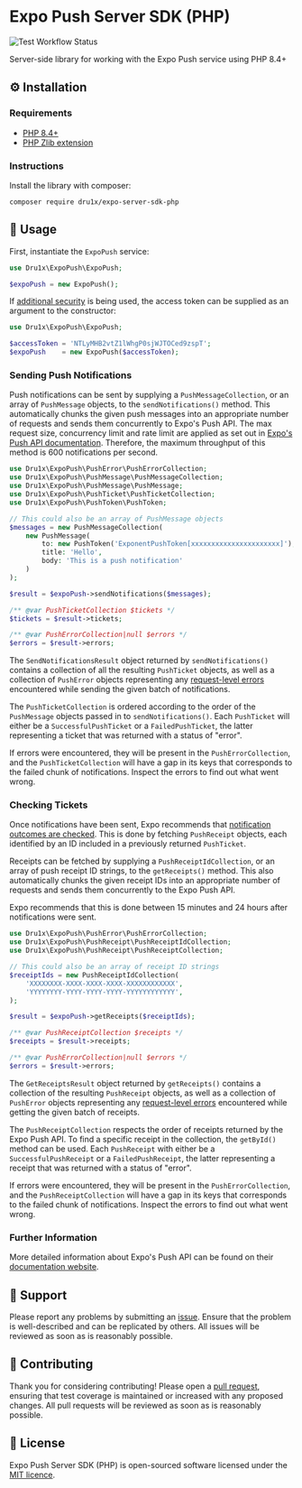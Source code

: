 # Expo Push Server SDK (PHP)

![Test Workflow Status](https://github.com/Dru1X/expo-server-sdk-php/workflows/Test/badge.svg)

Server-side library for working with the Expo Push service using PHP 8.4+

## ⚙ Installation

### Requirements

- [PHP 8.4+](https://php.net/releases)
- [PHP Zlib extension](https://www.php.net/manual/en/book.zlib.php)

### Instructions

Install the library with composer:

```shell
composer require dru1x/expo-server-sdk-php 
```

## 🚀 Usage

First, instantiate the `ExpoPush` service:

```php
use Dru1x\ExpoPush\ExpoPush;

$expoPush = new ExpoPush();
```

If [additional security](https://docs.expo.dev/push-notifications/sending-notifications/#additional-security) is being 
used, the access token can be supplied as an argument to the constructor:

```php
use Dru1x\ExpoPush\ExpoPush;

$accessToken = 'NTLyMHB2vtZ1lWhgP0sjWJTOCed9zspT';
$expoPush    = new ExpoPush($accessToken);
```

### Sending Push Notifications

Push notifications can be sent by supplying a `PushMessageCollection`, or an array of `PushMessage` objects, to the
`sendNotifications()` method. This automatically chunks the given push messages into an appropriate number of requests 
and sends them concurrently to Expo's Push API. The max request size, concurrency limit and rate limit are applied as 
set out in [Expo's Push API documentation](https://docs.expo.dev/push-notifications/sending-notifications/#http2-api). 
Therefore, the maximum throughput of this method is 600 notifications per second. 

```php
use Dru1x\ExpoPush\PushError\PushErrorCollection;
use Dru1x\ExpoPush\PushMessage\PushMessageCollection;
use Dru1x\ExpoPush\PushMessage\PushMessage;
use Dru1x\ExpoPush\PushTicket\PushTicketCollection;
use Dru1x\ExpoPush\PushToken\PushToken;

// This could also be an array of PushMessage objects
$messages = new PushMessageCollection(
    new PushMessage(
        to: new PushToken('ExponentPushToken[xxxxxxxxxxxxxxxxxxxxxx]'),
        title: 'Hello',
        body: 'This is a push notification' 
    )
);

$result = $expoPush->sendNotifications($messages);

/** @var PushTicketCollection $tickets */
$tickets = $result->tickets;

/** @var PushErrorCollection|null $errors */
$errors = $result->errors;
```
The `SendNotificationsResult` object returned by `sendNotifications()` contains a collection of all the resulting 
`PushTicket` objects, as well as a collection of `PushError` objects representing any 
[request-level errors](https://docs.expo.dev/push-notifications/sending-notifications/#request-errors) encountered while 
sending the given batch of notifications.

The `PushTicketCollection` is ordered according to the order of the `PushMessage` objects passed in to 
`sendNotifications()`. Each `PushTicket` will either be a `SuccessfulPushTicket` or a `FailedPushTicket`, the latter 
representing a ticket that was returned with a status of "error".

If errors were encountered, they will be present in the `PushErrorCollection`, and the `PushTicketCollection` will have 
a gap in its keys that corresponds to the failed chunk of notifications. Inspect the errors to find out what went wrong.

### Checking Tickets

Once notifications have been sent, Expo recommends that 
[notification outcomes are checked](https://docs.expo.dev/push-notifications/sending-notifications/#check-push-receipts-for-errors). 
This is done by fetching `PushReceipt` objects, each identified by an ID included in a previously returned `PushTicket`.

Receipts can be fetched by supplying a `PushReceiptIdCollection`, or an array of push receipt ID strings, to the 
`getReceipts()` method. This also automatically chunks the given receipt IDs into an appropriate number of requests 
and sends them concurrently to the Expo Push API.

Expo recommends that this is done between 15 minutes and 24 hours after notifications were sent.

```php
use Dru1x\ExpoPush\PushError\PushErrorCollection;
use Dru1x\ExpoPush\PushReceipt\PushReceiptIdCollection;
use Dru1x\ExpoPush\PushReceipt\PushReceiptCollection;

// This could also be an array of receipt ID strings
$receiptIds = new PushReceiptIdCollection(
    'XXXXXXXX-XXXX-XXXX-XXXX-XXXXXXXXXXXX',
    'YYYYYYYY-YYYY-YYYY-YYYY-YYYYYYYYYYYY',
);

$result = $expoPush->getReceipts($receiptIds);

/** @var PushReceiptCollection $receipts */
$receipts = $result->receipts;

/** @var PushErrorCollection|null $errors */
$errors = $result->errors;
```

The `GetReceiptsResult` object returned by `getReceipts()` contains a collection of the resulting `PushReceipt` objects,
as well as a collection of `PushError` objects representing any 
[request-level errors](https://docs.expo.dev/push-notifications/sending-notifications/#request-errors) encountered while 
getting the given batch of receipts.

The `PushReceiptCollection` respects the order of receipts returned by the Expo Push API. To find a specific receipt in 
the collection, the `getById()` method can be used. Each `PushReceipt` with either be a `SuccessfulPushReceipt` or a 
`FailedPushReceipt`, the latter representing a receipt that was returned with a status of "error".

If errors were encountered, they will be present in the `PushErrorCollection`, and the `PushReceiptCollection` will have
a gap in its keys that corresponds to the failed chunk of notifications. Inspect the errors to find out what went wrong.

### Further Information

More detailed information about Expo's Push API can be found on their 
[documentation website](https://docs.expo.dev/push-notifications/sending-notifications/).

## 💬 Support

Please report any problems by submitting an [issue](https://github.com/Dru1X/expo-server-sdk-php/issues). Ensure that 
the problem is well-described and can be replicated by others. All issues will be reviewed as soon as is reasonably 
possible.

## 🤝 Contributing

Thank you for considering contributing! Please open a 
[pull request](https://github.com/Dru1X/expo-server-sdk-php/pulls), ensuring that test coverage is maintained or 
increased with any proposed changes. All pull requests will be reviewed as soon as is reasonably possible.

## 📄 License

Expo Push Server SDK (PHP) is open-sourced software licensed under the [MIT licence](LICENSE.md).